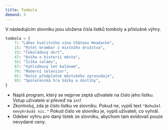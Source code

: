 ```yaml
---
title: Tombola
demand: 3
---
```


V následujícím slovníku jsou uložena čísla lístků tomboly a příslušné výhry.

```py
tombola = {
    7: "Láhev kvalitního vína Château Headache",
    15: "Pytel brambor z místního družstva",
    23: "Čokoládový dort",
    47: "Kniha o historii města",
    55: "Šiška salámu",
    67: "Vyhlídkový let balónem",
    79: "Moderní televizor",
    91: "Roční předplatné městského zpravodaje",
    93: "Společenská hra Sázky a dostihy",
}
```

- Napiš program, který se nejprve zeptá uživatele na číslo jeho lístku. Vstup uživatele si převeď na `int`!
- Zkontroluj, zda je číslo lístku ve slovníku. Pokud ne, vypiš text `"Bohužel nevyhráváš nic."` Pokud číslo ve slovníku je, vypiš uživateli, co vyhrál.
- Odeber výhru pro daný lístek ze slovníku, abychom tam evidovali pouze nevydané ceny.
